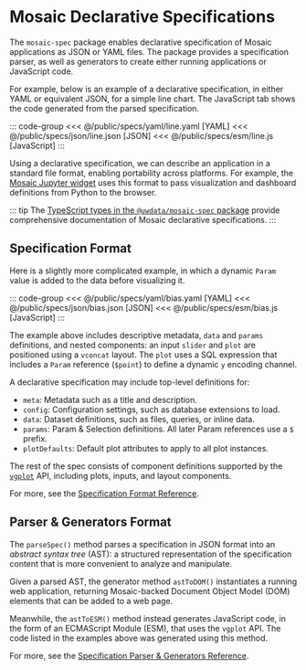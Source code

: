 <script setup>
  import { coordinator } from '@uwdata/vgplot';
  coordinator().clear();
</script>

# Mosaic Declarative Specifications

The `mosaic-spec` package enables declarative specification of Mosaic applications as JSON or YAML files. The package provides a specification parser, as well as generators to create either running applications or JavaScript code.

For example, below is an example of a declarative specification, in either YAML or equivalent JSON, for a simple line chart. The JavaScript tab shows the code generated from the parsed specification.

<Example spec="/specs/yaml/line.yaml" />

::: code-group
<<< @/public/specs/yaml/line.yaml [YAML]
<<< @/public/specs/json/line.json [JSON]
<<< @/public/specs/esm/line.js [JavaScript]
:::

Using a declarative specification, we can describe an application in a standard file format, enabling portability across platforms. For example, the [Mosaic Jupyter widget](/jupyter/) uses this format to pass visualization and dashboard definitions from Python to the browser.

::: tip
The [TypeScript types in the `@uwdata/mosaic-spec` package](https://github.com/uwdata/mosaic/tree/main/packages/spec/src/spec) provide comprehensive documentation of Mosaic declarative specifications.
:::

## Specification Format

Here is a slightly more complicated example, in which a dynamic `Param` value is added to the data before visualizing it.

<Example spec="/specs/yaml/bias.yaml" />

::: code-group
<<< @/public/specs/yaml/bias.yaml [YAML]
<<< @/public/specs/json/bias.json [JSON]
<<< @/public/specs/esm/bias.js [JavaScript]
:::

The example above includes descriptive metadata, `data` and `params` definitions, and nested components: an input `slider` and `plot` are positioned using a `vconcat` layout. The `plot` uses a SQL expression that includes a `Param` reference (`$point`) to define a dynamic `y` encoding channel.

A declarative specification may include top-level definitions for:

- `meta`: Metadata such as a title and description.
- `config`: Configuration settings, such as database extensions to load.
- `data`: Dataset definitions, such as files, queries, or inline data.
- `params`: Param & Selection definitions. All later Param references use a `$` prefix.
- `plotDefaults`: Default plot attributes to apply to all plot instances.

The rest of the spec consists of component definitions supported by the [`vgplot`](/vgplot/) API, including plots, inputs, and layout components.

For more, see the [Specification Format Reference](/api/spec/format).

## Parser & Generators Format

The `parseSpec()` method parses a specification in JSON format into an _abstract syntax tree_ (AST): a structured representation of the specification content that is more convenient to analyze and manipulate.

Given a parsed AST, the generator method `astToDOM()` instantiates a running web application, returning Mosaic-backed Document Object Model (DOM) elements that can be added to a web page.

Meanwhile, the `astToESM()` method instead generates JavaScript code, in the form of an ECMAScript Module (ESM), that uses the `vgplot` API. The code listed in the examples above was generated using this method.

For more, see the [Specification Parser & Generators Reference](/api/spec/parser-generators).
